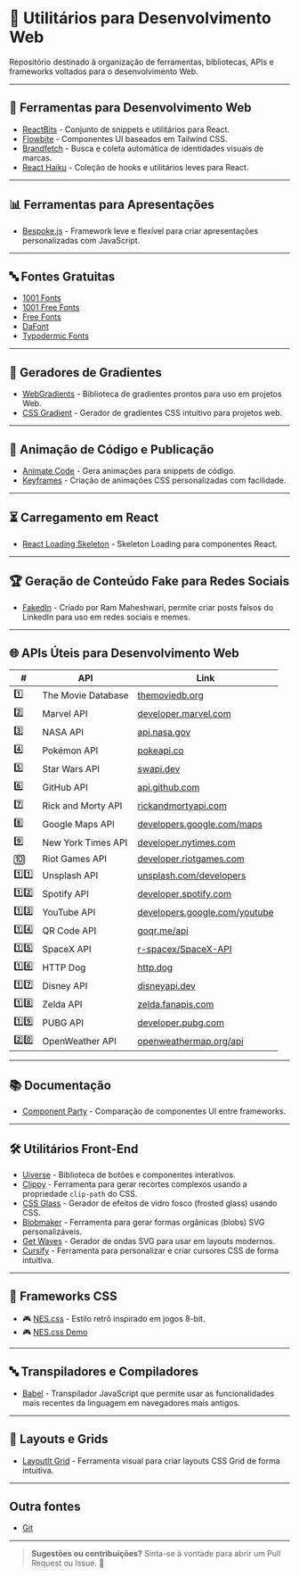 # 🚀 Utilitários para Desenvolvimento Web  

Repositório destinado à organização de ferramentas, bibliotecas, APIs e frameworks voltados para o desenvolvimento Web.  

---

## 🔧 Ferramentas para Desenvolvimento Web  
- [ReactBits](https://www.reactbits.dev/) - Conjunto de snippets e utilitários para React.  
- [Flowbite](https://flowbite.com/) - Componentes UI baseados em Tailwind CSS.  
- [Brandfetch](https://brandfetch.com/) - Busca e coleta automática de identidades visuais de marcas.
- [React Haiku](https://www.reacthaiku.dev/) - Coleção de hooks e utilitários leves para React.  

---

## 📊 Ferramentas para Apresentações  
- [Bespoke.js](https://markdalgleish.com/projects/bespoke.js/) - Framework leve e flexível para criar apresentações personalizadas com JavaScript.  

---

## 🔤 Fontes Gratuitas  
- [1001 Fonts](https://www.1001fonts.com/)  
- [1001 Free Fonts](https://www.1001freefonts.com/)  
- [Free Fonts](https://www.freefonts.io/)  
- [DaFont](https://www.dafont.com/)  
- [Typodermic Fonts](https://typodermicfonts.com/)  

---

## 🎨 Geradores de Gradientes  
- [WebGradients](https://webgradients.com/) - Biblioteca de gradientes prontos para uso em projetos Web.  
- [CSS Gradient](https://cssgradient.io/) - Gerador de gradientes CSS intuitivo para projetos web.

---

## 🎥 Animação de Código e Publicação  
- [Animate Code](https://www.animate-code.com/) - Gera animações para snippets de código.  
- [Keyframes](https://keyframes.app/) - Criação de animações CSS personalizadas com facilidade.

---

## ⏳ Carregamento em React  
- [React Loading Skeleton](https://github.com/dvtng/react-loading-skeleton) - Skeleton Loading para componentes React.  

---

## 🏆 Geração de Conteúdo Fake para Redes Sociais  
- [FakedIn](https://fakedin-app.netlify.app/) - Criado por Ram Maheshwari, permite criar posts falsos do LinkedIn para uso em redes sociais e memes.  

---

## 🌐 APIs Úteis para Desenvolvimento Web  

| #  | API | Link |
|----|----------------|--------------------------------|
| 1️⃣  | The Movie Database | [themoviedb.org](https://www.themoviedb.org/) |
| 2️⃣  | Marvel API | [developer.marvel.com](https://developer.marvel.com/) |
| 3️⃣  | NASA API | [api.nasa.gov](https://api.nasa.gov/) |
| 4️⃣  | Pokémon API | [pokeapi.co](https://pokeapi.co/) |
| 5️⃣  | Star Wars API | [swapi.dev](https://swapi.dev/) |
| 6️⃣  | GitHub API | [api.github.com](https://api.github.com/) |
| 7️⃣  | Rick and Morty API | [rickandmortyapi.com](https://rickandmortyapi.com/) |
| 8️⃣  | Google Maps API | [developers.google.com/maps](https://developers.google.com/maps) |
| 9️⃣  | New York Times API | [developer.nytimes.com](https://developer.nytimes.com/) |
| 🔟  | Riot Games API | [developer.riotgames.com](https://developer.riotgames.com/) |
| 1️⃣1️⃣  | Unsplash API | [unsplash.com/developers](https://unsplash.com/developers) |
| 1️⃣2️⃣  | Spotify API | [developer.spotify.com](https://developer.spotify.com/) |
| 1️⃣3️⃣  | YouTube API | [developers.google.com/youtube](https://developers.google.com/youtube/) |
| 1️⃣4️⃣  | QR Code API | [goqr.me/api](https://goqr.me/api) |
| 1️⃣5️⃣  | SpaceX API | [r-spacex/SpaceX-API](https://github.com/r-spacex/SpaceX-API) |
| 1️⃣6️⃣  | HTTP Dog | [http.dog](https://http.dog/) |
| 1️⃣7️⃣  | Disney API | [disneyapi.dev](https://disneyapi.dev/) |
| 1️⃣8️⃣  | Zelda API | [zelda.fanapis.com](https://zelda.fanapis.com/) |
| 1️⃣9️⃣  | PUBG API | [developer.pubg.com](https://developer.pubg.com/) |
| 2️⃣0️⃣  | OpenWeather API | [openweathermap.org/api](https://openweathermap.org/api) |

---

## 📚 Documentação  
- [Component Party](https://component-party.dev/) - Comparação de componentes UI entre frameworks.  

---

## 🛠️ Utilitários Front-End  
- [Uiverse](https://uiverse.io/) - Biblioteca de botões e componentes interativos.  
- [Clippy](https://bennettfeely.com/clippy/) - Ferramenta para gerar recortes complexos usando a propriedade `clip-path` do CSS.  
- [CSS Glass](https://css.glass/) - Gerador de efeitos de vidro fosco (frosted glass) usando CSS.  
- [Blobmaker](https://www.blobmaker.app/) - Ferramenta para gerar formas orgânicas (blobs) SVG personalizáveis.  
- [Get Waves](https://getwaves.io/) - Gerador de ondas SVG para usar em layouts modernos.
- [Cursify](https://cursify.vercel.app/) - Ferramenta para personalizar e criar cursores CSS de forma intuitiva.

---

## 🎨 Frameworks CSS  
- 🎮 [NES.css](https://github.com/nostalgic-css/NES.css) - Estilo retrô inspirado em jogos 8-bit.  
- 🎮 [NES.css Demo](https://nostalgic-css.github.io/NES.css/)  

---

## 🔤 Transpiladores e Compiladores  
- [Babel](https://babeljs.io/) - Transpilador JavaScript que permite usar as funcionalidades mais recentes da linguagem em navegadores mais antigos.  

---

## 📐 Layouts e Grids  
- [LayoutIt Grid](https://grid.layoutit.com/) - Ferramenta visual para criar layouts CSS Grid de forma intuitiva.

---

## Outra fontes  
- [Git](https://github.com/yurimutti/recursos-frontend?tab=readme-ov-file#emoji)  

---

> **Sugestões ou contribuições?** Sinta-se à vontade para abrir um Pull Request ou Issue. 🚀  
